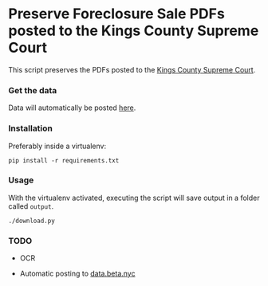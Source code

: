 # Preserve Foreclosure Sale PDFs posted to the Kings County Supreme Court

This script preserves the PDFs posted to the [Kings County Supreme Court][].

  [Kings County Supreme Court]: http://www.nycourts.gov/courts/2jd/kings/civil/foreclosuresales.shtml

### Get the data

Data will automatically be posted [here][].

  [here]: http://www.johnkrauss.com/nyc-kings-foreclosure-sales/

### Installation

Preferably inside a virtualenv:

    pip install -r requirements.txt

### Usage

With the virtualenv activated, executing the script will save output in
a folder called `output`.

    ./download.py

### TODO

* OCR
* Automatic posting to [data.beta.nyc][]

  [data.beta.nyc]: http://data.beta.nyc
